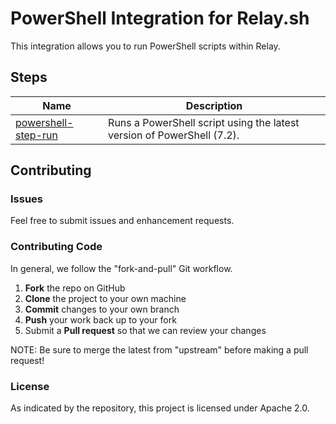 # PowerShell Integration for Relay.sh

This integration allows you to run PowerShell scripts within Relay.

## Steps

| Name             | Description                                                            |
| ---------------- | ---------------------------------------------------------------------- |
| [powershell-step-run](/steps/powershell-step-run) | Runs a PowerShell script using the latest version of PowerShell (7.2). |

## Contributing

### Issues

Feel free to submit issues and enhancement requests.

### Contributing Code

In general, we follow the "fork-and-pull" Git workflow.

1.  **Fork** the repo on GitHub
2.  **Clone** the project to your own machine
3.  **Commit** changes to your own branch
4.  **Push** your work back up to your fork
5.  Submit a **Pull request** so that we can review your changes

NOTE: Be sure to merge the latest from "upstream" before making a pull request!

### License

As indicated by the repository, this project is licensed under Apache 2.0.
